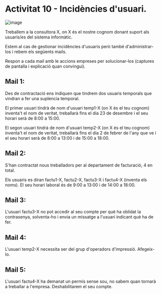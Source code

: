 # Activitat 10 - Incidències d'usuari.

![image](https://github.com/XaSaFa/MP04/assets/110727546/e2069e37-077a-4c96-a970-8da6da6d2d4b)

Treballem a la consultora X, on X és el nostre cognom donant suport als usuaris/es del sistema informàtic.

Estem al cas de gestionar incidències d'usuaris però també d'administrar-los i rebem els següents mails.

Respon a cada mail amb le accions empreses per solucionar-los (captures de pantalla i explicació quan convingui).

## Mail 1:

Des de contractació ens indiquen que tindrem dos usuaris temporals que vindran a fer una suplencia temporal.

El primer usuari tindrà de nom d'usuari temp1-X (on X és el teu cognom) inventa't el nom de veritat, treballarà fins el dia 23 de desembre i el seu horari serà de 8:00 a 15:00.

El segon usuari tindrà de nom d'usuari temp2-X (on X és el teu cognom) inventa't el nom de veritat, treballarà fins el dia 2 de febrer de l'any que ve i el seu horari serà de 8:00 a 13:00 i de 15:00 a 18:00.

## Mail 2:

S'han contractat nous treballadors per al departament de facturació, 4 en total.

Els usuaris es diran factu1-X, factu2-X, factu3-X i factu4-X (inventa els noms). El seu horari laboral és de 9:00 a 13:00 i de 14:00 a 18:00.

## Mail 3:

L'usuari factu3-X no pot accedir al seu compte per què ha oblidat la contrasenya, solventa-ho i envia un missatge a l'usuari indicant què ha de fer.

## Mail 4:

L'usuari temp2-X necessita ser del grup d'operadors d'impressió. Afegeix-lo.

## Mail 5: 

L'usuari factu4-X ha demanat un permís sense sou, no sabem quan tornarà a treballar a l'empresa. Deshabilitarem el seu compte.
